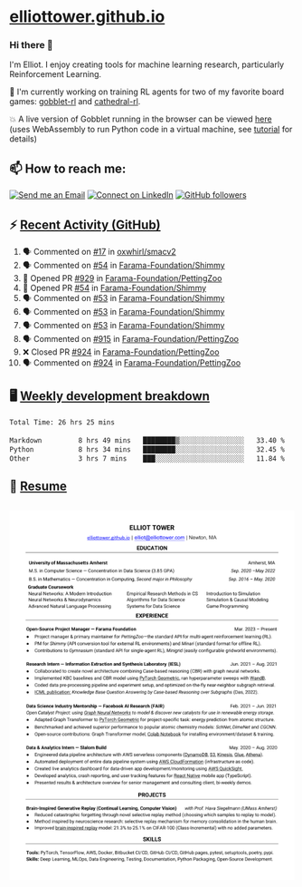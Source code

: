 # [elliottower.github.io](https://github.com/elliottower/elliottower.github.io)

### Hi there 👋

I'm Elliot. I enjoy creating tools for machine learning research, particularly Reinforcement Learning. 

🚀 I'm currently working on training RL agents for two of my favorite board games: [gobblet-rl](https://github.com/elliottower/gobblet-rl) and [cathedral-rl](https://github.com/elliottower/cathedral-rl). 

💥 A live version of Gobblet running in the browser can be viewed [here](https://elliottower.github.io/gobblet-rl/) (uses WebAssembly to run Python code in a virtual machine, see [tutorial](https://github.com/elliottower/gobblet-rl/blob/main/tutorials/WebAssembly/web_assembly.md) for details)


## 📫 How to reach me:

 [![Send me an Email](https://img.shields.io/badge/email-elliot%40elliottower.com-blue)](mailto:elliot@elliottower.com)
 [![Connect on LinkedIn](https://img.shields.io/badge/--linkedin?label=LinkedIn&logo=LinkedIn&style=social)](https://www.linkedin.com/in/elliot-tower)
 [![GitHub followers](https://img.shields.io/github/followers/elliottower?style=social)](https://github.com/elliottower/)
 

## ⚡ [Recent Activity (GitHub)](https://github.com/elliottower)

<!--START_SECTION:activity-->
1. 🗣 Commented on [#17](https://github.com/oxwhirl/smacv2/issues/17) in [oxwhirl/smacv2](https://github.com/oxwhirl/smacv2)
2. 🗣 Commented on [#54](https://github.com/Farama-Foundation/Shimmy/issues/54) in [Farama-Foundation/Shimmy](https://github.com/Farama-Foundation/Shimmy)
3. 💪 Opened PR [#929](https://github.com/Farama-Foundation/PettingZoo/pull/929) in [Farama-Foundation/PettingZoo](https://github.com/Farama-Foundation/PettingZoo)
4. 💪 Opened PR [#54](https://github.com/Farama-Foundation/Shimmy/pull/54) in [Farama-Foundation/Shimmy](https://github.com/Farama-Foundation/Shimmy)
5. 🗣 Commented on [#53](https://github.com/Farama-Foundation/Shimmy/issues/53) in [Farama-Foundation/Shimmy](https://github.com/Farama-Foundation/Shimmy)
6. 🗣 Commented on [#53](https://github.com/Farama-Foundation/Shimmy/issues/53) in [Farama-Foundation/Shimmy](https://github.com/Farama-Foundation/Shimmy)
7. 🗣 Commented on [#53](https://github.com/Farama-Foundation/Shimmy/issues/53) in [Farama-Foundation/Shimmy](https://github.com/Farama-Foundation/Shimmy)
8. 🗣 Commented on [#915](https://github.com/Farama-Foundation/PettingZoo/issues/915) in [Farama-Foundation/PettingZoo](https://github.com/Farama-Foundation/PettingZoo)
9. ❌ Closed PR [#924](https://github.com/Farama-Foundation/PettingZoo/pull/924) in [Farama-Foundation/PettingZoo](https://github.com/Farama-Foundation/PettingZoo)
10. 🗣 Commented on [#924](https://github.com/Farama-Foundation/PettingZoo/issues/924) in [Farama-Foundation/PettingZoo](https://github.com/Farama-Foundation/PettingZoo)
<!--END_SECTION:activity-->


## 🖥️ [Weekly development breakdown](https://wakatime.com/@elliottower)
<!--START_SECTION:waka-->

```text
Total Time: 26 hrs 25 mins

Markdown         8 hrs 49 mins   ████████▒░░░░░░░░░░░░░░░░   33.40 %
Python           8 hrs 34 mins   ████████░░░░░░░░░░░░░░░░░   32.45 %
Other            3 hrs 7 mins    ███░░░░░░░░░░░░░░░░░░░░░░   11.84 %
```

<!--END_SECTION:waka-->


## 📄 [Resume](https://elliottower.github.io/src/pdf/resume.pdf)

<!-- PDF-TO-MARKDOWN:START -->
![Page 1](src/png/page1.png "Page 1")
---
<!-- PDF-TO-MARKDOWN:END -->
